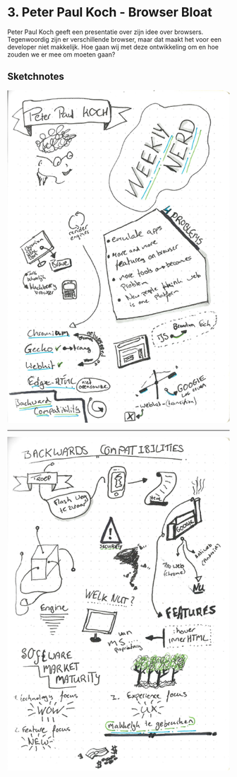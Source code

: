 # 3. Peter Paul Koch - Browser Bloat

Peter Paul Koch geeft een presentatie over zijn idee over browsers. Tegenwoordig zijn er verschillende browser, maar dat maakt het voor een developer niet makkelijk. Hoe gaan wij met deze ontwikkeling om en hoe zouden we er mee om moeten gaan?

## Sketchnotes

![Screenshot van sketchnotes](images/3_PeterPaul-1.png)

---

![Screenshot van sketchnotes](images/3_PeterPaul-2.png)
